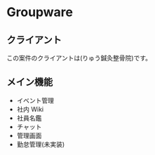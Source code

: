 # Groupware

## クライアント

この案件のクライアントは(りゅう鍼灸整骨院)です。

## メイン機能

- イベント管理
- 社内 Wiki
- 社員名鑑
- チャット
- 管理画面
- 勤怠管理(未実装)

